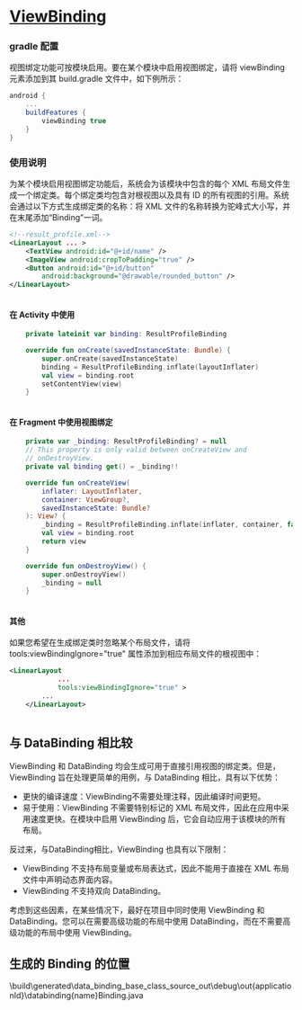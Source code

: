 # [ViewBinding](https://developer.android.com/topic/libraries/view-binding)
### gradle 配置
视图绑定功能可按模块启用。要在某个模块中启用视图绑定，请将 viewBinding 元素添加到其 build.gradle 文件中，如下例所示：
```groovy
android {
    ...
    buildFeatures {
        viewBinding true
    }
}
```

### 使用说明
为某个模块启用视图绑定功能后，系统会为该模块中包含的每个 XML 布局文件生成一个绑定类。每个绑定类均包含对根视图以及具有 ID 的所有视图的引用。系统会通过以下方式生成绑定类的名称：将 XML 文件的名称转换为驼峰式大小写，并在末尾添加“Binding”一词。

```xml
<!--result_profile.xml-->
<LinearLayout ... >
    <TextView android:id="@+id/name" />
    <ImageView android:cropToPadding="true" />
    <Button android:id="@+id/button"
        android:background="@drawable/rounded_button" />
</LinearLayout>
    
```
#### 在 Activity 中使用
```kotlin
    private lateinit var binding: ResultProfileBinding

    override fun onCreate(savedInstanceState: Bundle) {
        super.onCreate(savedInstanceState)
        binding = ResultProfileBinding.inflate(layoutInflater)
        val view = binding.root
        setContentView(view)
    }
    
```

#### 在 Fragment 中使用视图绑定
```kotlin
    private var _binding: ResultProfileBinding? = null
    // This property is only valid between onCreateView and
    // onDestroyView.
    private val binding get() = _binding!!

    override fun onCreateView(
        inflater: LayoutInflater,
        container: ViewGroup?,
        savedInstanceState: Bundle?
    ): View? {
        _binding = ResultProfileBinding.inflate(inflater, container, false)
        val view = binding.root
        return view
    }

    override fun onDestroyView() {
        super.onDestroyView()
        _binding = null
    }
    
```

#### 其他
如果您希望在生成绑定类时忽略某个布局文件，请将 tools:viewBindingIgnore="true" 属性添加到相应布局文件的根视图中：
```xml
<LinearLayout
            ...
            tools:viewBindingIgnore="true" >
        ...
    </LinearLayout>
    
```

## 与 DataBinding 相比较
ViewBinding 和 DataBinding 均会生成可用于直接引用视图的绑定类。但是，ViewBinding 旨在处理更简单的用例，与 DataBinding 相比，具有以下优势：

* 更快的编译速度：ViewBinding不需要处理注释，因此编译时间更短。
* 易于使用：ViewBinding 不需要特别标记的 XML 布局文件，因此在应用中采用速度更快。在模块中启用 ViewBinding 后，它会自动应用于该模块的所有布局。

反过来，与DataBinding相比，ViewBinding 也具有以下限制：
* ViewBinding 不支持布局变量或布局表达式，因此不能用于直接在 XML 布局文件中声明动态界面内容。
* ViewBinding 不支持双向 DataBinding。

考虑到这些因素，在某些情况下，最好在项目中同时使用 ViewBinding 和 DataBinding。您可以在需要高级功能的布局中使用 DataBinding，而在不需要高级功能的布局中使用 ViewBinding。

## 生成的 Binding 的位置
\build\generated\data_binding_base_class_source_out\debug\out\{applicationId}\databinding\{name}Binding.java